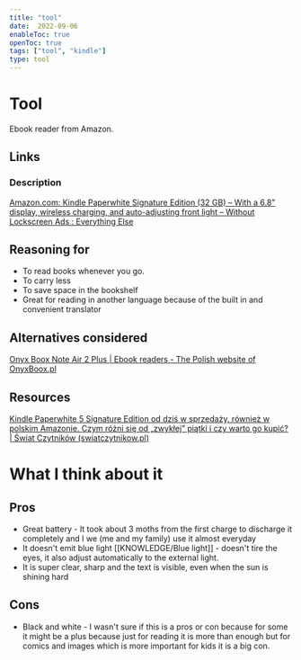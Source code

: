 ```yaml
---
title: "tool"
date:  2022-09-06
enableToc: true
openToc: true
tags: ["tool", "kindle"]
type: tool
---
```

# Tool
Ebook reader from Amazon.

## Links
### Description
[Amazon.com: Kindle Paperwhite Signature Edition (32 GB) – With a 6.8" display, wireless charging, and auto-adjusting front light – Without Lockscreen Ads : Everything Else](https://www.amazon.com/dp/B08B495319)

## Reasoning for
- To read books whenever you go.
- To carry less
- To save space in the bookshelf
- Great for reading in another language because of the built in and convenient translator

## Alternatives considered
[Onyx Boox Note Air 2 Plus | Ebook readers - The Polish website of OnyxBoox.pl](https://onyxboox.pl/en/ebook-readers/onyx-boox-note-air-2-plus)

## Resources
[Kindle Paperwhite 5 Signature Edition od dziś w sprzedaży, również w polskim Amazonie. Czym różni się od „zwykłej” piątki i czy warto go kupić? | Świat Czytników (swiatczytnikow.pl)](https://swiatczytnikow.pl/kindle-paperwhite-5-signature-edition-od-dzis-w-sprzedazy-rowniez-w-polskim-amazonie-czym-rozni-sie-od-zwyklej-piatki-i-czy-warto-go-kupic/)

# What I think about it
## Pros
- Great battery - It took about 3 moths from the first charge to discharge it completely and I we (me and my family) use it almost everyday
- It doesn't emit blue light [[KNOWLEDGE/Blue light]] - doesn't tire the eyes, it also adjust automatically to the external light.
- It is super clear, sharp and the text is visible, even when the sun is shining hard

## Cons
- Black and white - I wasn't sure if this is a pros or con because for some it might be a plus because just for reading it is more than enough but for comics and images which is more important for kids it is a big con.